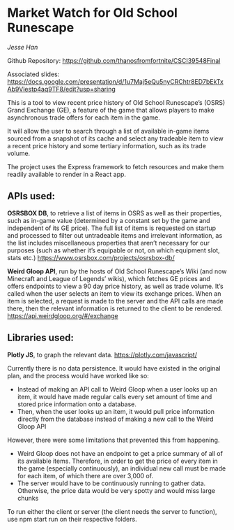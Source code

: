# Market Watch for Old School Runescape
*Jesse Han*

Github Repository: https://github.com/thanosfromfortnite/CSCI39548Final

Associated slides: https://docs.google.com/presentation/d/1u7Maj5eQu5nyCRChtr8ED7bEkTxAb9Vlestp4aq9TF8/edit?usp=sharing

This is a tool to view recent price history of Old School Runescape’s (OSRS) Grand Exchange (GE), a feature of the game that allows players to make asynchronous trade offers for each item in the game.

It will allow the user to search through a list of available in-game items sourced from a snapshot of its cache and select any tradeable item to view a recent price history and some tertiary information, such as its trade volume.

The project uses the Express framework to fetch resources and make them readily available to render in a React app.

## APIs used:
**OSRSBOX DB**, to retrieve a list of items in OSRS as well as their properties, such as in-game value (determined by a constant set by the game and independent of its GE price). The full list of items is requested on startup and processed to filter out untradeable items and irrelevant information, as the list includes miscellaneous properties that aren’t necessary for our purposes (such as whether it’s equipable or not, on which equipment slot, stats etc.)
https://www.osrsbox.com/projects/osrsbox-db/

**Weird Gloop API**, run by the hosts of Old School Runescape’s Wiki (and now Minecraft and League of Legends’ wikis), which fetches GE prices and offers endpoints to view a 90 day price history, as well as trade volume. It’s called when the user selects an item to view its exchange prices. When an item is selected, a request is made to the server and the API calls are made there, then the relevant information is returned to the client to be rendered.
https://api.weirdgloop.org/#/exchange

## Libraries used:
**Plotly JS**, to graph the relevant data.
https://plotly.com/javascript/

Currently there is no data persistence. It would have existed in the original plan, and the process would have worked like so:
* Instead of making an API call to Weird Gloop when a user looks up an item, it would have made regular calls every set amount of time and stored price information onto a database.
* Then, when the user looks up an item, it would pull price information directly from the database instead of making a new call to the Weird Gloop API

However, there were some limitations that prevented this from happening.
* Weird Gloop does not have an endpoint to get a price summary of all of its available items. Therefore, in order to get the price of every item in the game (especially continuously), an individual new call must be made for each item, of which there are over 3,000 of.
* The server would have to be continuously running to gather data. Otherwise, the price data would be very spotty and would miss large chunks

To run either the client or server (the client needs the server to function), use npm start run on their respective folders.
